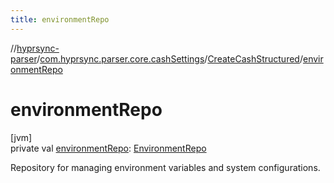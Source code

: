 ```yaml
---
title: environmentRepo
---
```

//[hyprsync-parser](../../../index.html)/[com.hyprsync.parser.core.cashSettings](../index.html)/[CreateCashStructured](index.html)/[environmentRepo](environment-repo.html)



# environmentRepo



[jvm]\
private val [environmentRepo](environment-repo.html): [EnvironmentRepo](../../com.hyprsync.parser.repo.sortSettings/-environment-repo/index.html)



Repository for managing environment variables and system configurations.



